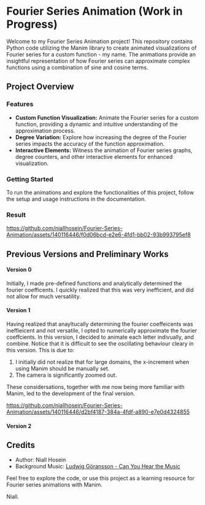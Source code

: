 # Fourier Series Animation (Work in Progress)

Welcome to my Fourier Series Animation project! This repository contains Python code utilizing the Manim library to create animated visualizations of Fourier series for a custom function - my name. The animations provide an insightful representation of how Fourier series can approximate complex functions using a combination of sine and cosine terms. 

## Project Overview

### Features
- **Custom Function Visualization:** Animate the Fourier series for a custom function, providing a dynamic and intuitive understanding of the approximation process.
- **Degree Variation:** Explore how increasing the degree of the Fourier series impacts the accuracy of the function approximation.
- **Interactive Elements:** Witness the animation of Fourier series graphs, degree counters, and other interactive elements for enhanced visualization.

### Getting Started
To run the animations and explore the functionalities of this project, follow the setup and usage instructions in the documentation.

### Result

https://github.com/niallhosein/Fourier-Series-Animation/assets/140116446/f0d06bcd-e2e6-4fd1-bb02-93b993795ef8



## Previous Versions and Preliminary Works
#### Version 0
Initially, I made pre-defined functions and analytically determined the fourier coefficents. I quickly realized that this was very inefficient, and did not allow for much versatility. 

#### Version 1
Having realized that anayltucally determining the fourier coeffeicents was ineffieicent and not versatile, I opted to numerically approximate the fourier coeffcients. In this version, I decided to animate each letter indivually, and combine. Notice that it is difficult to see the oscillating behaviour cleary in this version. This is due to: 
1) I initially did not realize that for large domains, the x-increment when using Manim should be manually set.
2) The camera is significantly zoomed out.

These considersations, together with me now being more familiar with Manim, led to the development of the final version.

https://github.com/niallhosein/Fourier-Series-Animation/assets/140116446/d2bf4187-384a-4fdf-a890-e7e0d4324855

#### Version 2


## Credits
- Author: Niall Hosein
- Background Music: [Ludwig Göransson - Can You Hear the Music](#)

Feel free to explore the code, or use this project as a learning resource for Fourier series animations with Manim.

Niall.
